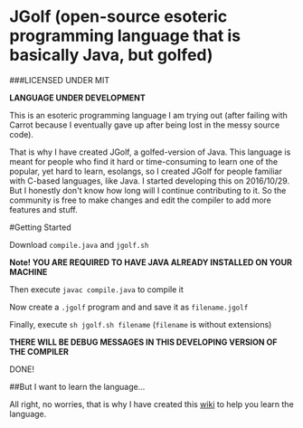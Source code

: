 # JGolf (open-source esoteric programming language that is basically Java, but golfed)

###LICENSED UNDER MIT

**LANGUAGE UNDER DEVELOPMENT**

This is an esoteric programming language I am trying out (after failing with Carrot because I eventually gave up after being lost in the messy source code).

That is why I have created JGolf, a golfed-version of Java. This language is meant for people who find it hard or time-consuming to learn one of the popular, yet hard to learn, esolangs, so I created JGolf for people familiar with C-based languages, like Java.
I started developing this on 2016/10/29. But I honestly don't know how long will I continue contributing to it. So the community is free to make changes and edit the compiler to add more features and stuff.


#Getting Started

Download `compile.java` and `jgolf.sh`

**Note! YOU ARE REQUIRED TO HAVE JAVA ALREADY INSTALLED ON YOUR MACHINE**

Then execute `javac compile.java` to compile it

Now create a `.jgolf` program and and save it as `filename.jgolf`

Finally, execute `sh jgolf.sh filename` (`filename` is without extensions)


**THERE WILL BE DEBUG MESSAGES IN THIS DEVELOPING VERSION OF THE COMPILER**

DONE!

##But I want to learn the language...

All right, no worries, that is why I have created this [wiki](https://github.com/kritixilithos/JGolf/wiki) to help you learn the language.
